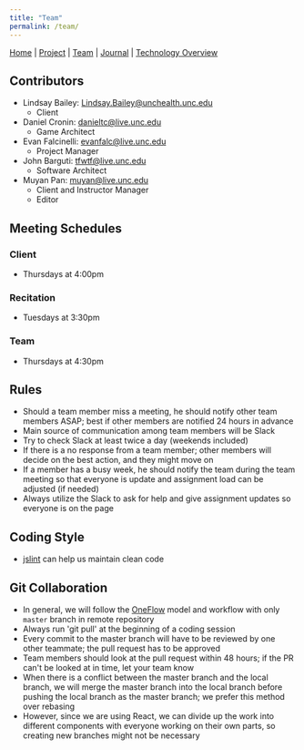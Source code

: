 ```yaml
---
title: "Team"
permalink: /team/
---
```


[Home](/ChildSafetyGame/) | [Project](/ChildSafetyGame/project) | [Team](/ChildSafetyGame/team) | [Journal](/ChildSafetyGame/journal) | [Technology Overview](/ChildSafetyGame/technology) 

## Contributors

- Lindsay Bailey: [Lindsay.Bailey@unchealth.unc.edu](mailto:Lindsay.Bailey@unchealth.unc.edu)
  - Client
- Daniel Cronin:   [danieltc@live.unc.edu](mailto:danieltc@live.unc.edu)
  - Game Architect
- Evan Falcinelli:      [evanfalc@live.unc.edu](mailto:evanfalc@live.unc.edu)
  - Project Manager
- John Barguti:      [tfwtf@live.unc.edu](mailto:tfwtf@live.unc.edu)
  - Software Architect
- Muyan Pan: [muyan@live.unc.edu](mailto:muyan@live.unc.edu)
  - Client and Instructor Manager
  - Editor

## Meeting Schedules

### Client
- Thursdays at 4:00pm

### Recitation
- Tuesdays at 3:30pm

### Team
- Thursdays at 4:30pm

## Rules

-	Should a team member miss a meeting, he should notify other team members ASAP; best if other members are notified 24 hours in advance
-	Main source of communication among team members will be Slack 
-	Try to check Slack at least twice a day (weekends included)
-	If there is a no response from a team member; other members will decide on the best action, and they might move on 
-   If a member has a busy week, he should notify the team during the team meeting so that everyone is update and assignment load can be adjusted (if needed)
-   Always utilize the Slack to ask for help and give assignment updates so everyone is on the page

## Coding Style

- [jslint](https://jslint.com/) can help us maintain clean code

## Git Collaboration

- In general, we will follow the [OneFlow](https://www.endoflineblog.com/oneflow-a-git-branching-model-and-workflow) model and workflow with only `master` branch in remote repository
- Always run 'git pull' at the beginning of a coding session
- Every commit to the master branch will have to be reviewed by one other teammate; the pull request has to be approved
- Team members should look at the pull request within 48 hours; if the PR can't be looked at in time, let your team know
- When there is a conflict between the master branch and the local branch, we will merge the master branch into the local branch before pushing the local branch as the master branch; we prefer this method over rebasing
- However, since we are using React, we can divide up the work into different components with everyone working on their own parts, so creating new branches might not be necessary

